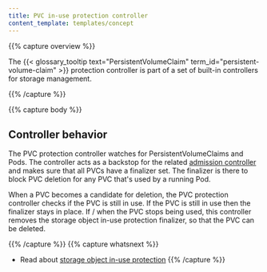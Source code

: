 ```yaml
---
title: PVC in-use protection controller
content_template: templates/concept
---
```


{{% capture overview %}}

The {{< glossary_tooltip text="PersistentVolumeClaim" term_id="persistent-volume-claim" >}}
protection controller is part of a set of built-in controllers for storage management.

{{% /capture %}}

{{% capture body %}}

## Controller behavior

The PVC protection controller watches for PersistentVolumeClaims and Pods. The
controller acts as a backstop for the related
[admission controller](/docs/reference/access-authn-authz/admission-controllers/#storageobjectinuseprotection)
and makes sure that all PVCs have a finalizer set. The finalizer is there to block PVC
deletion for any PVC that's used by a running Pod.

When a PVC becomes a candidate for deletion, the PVC protection controller
checks if the PVC is still in use. If the PVC is still in use then the finalizer
stays in place. If / when the PVC stops being used, this controller removes
the storage object in-use protection finalizer, so that the PVC can be deleted.

{{% /capture %}}
{{% capture whatsnext %}}
* Read about [storage object in-use protection](/docs/concepts/storage/persistent-volumes/#storage-object-in-use-protection)
{{% /capture %}}
